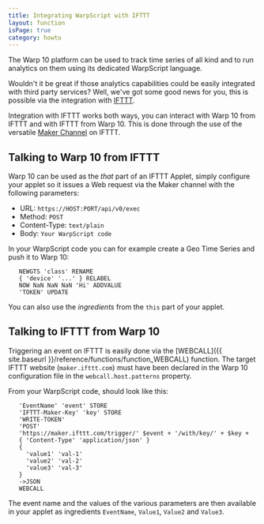 ```yaml
---
title: Integrating WarpScript with IFTTT
layout: function
isPage: true
category: howto
---
```


The Warp 10 platform can be used to track time series of all kind and to run analytics on them using its dedicated WarpScript language.

Wouldn't it be great if those analytics capabilities could be easily integrated with third party services? Well, we've got some good news for you, this is possible via the integration with [IFTTT](https://ifttt.com/).

Integration with IFTTT works both ways, you can interact with Warp 10 from IFTTT and with IFTTT from Warp 10. This is done through the use of the versatile [Maker Channel](https://ifttt.com/maker) on IFTTT.

## Talking to Warp 10 from IFTTT ##

Warp 10 can be used as the *that* part of an IFTTT Applet, simply configure your applet so it issues a Web request via the Maker channel with the following parameters:

* URL: `https://HOST:PORT/api/v0/exec`
* Method: `POST`
* Content-Type: `text/plain`
* Body: `Your WarpScript code`

In your WarpScript code you can for example create a Geo Time Series and push it to Warp 10:

```
   NEWGTS 'class' RENAME
   { 'device' '...' } RELABEL
   NOW NaN NaN NaN 'Hi' ADDVALUE
   'TOKEN' UPDATE
```

You can also use the *ingredients* from the `this` part of your applet.

## Talking to IFTTT from Warp 10 ##

Triggering an event on IFTTT is easily done via the [WEBCALL]({{ site.baseurl }}/reference/functions/function_WEBCALL) function. The target IFTTT website (`maker.ifttt.com`) must have been declared in the Warp 10 configuration file in the `webcall.host.patterns` property.

From your WarpScript code, should look like this:

```
   'EventName' 'event' STORE
   'IFTTT-Maker-Key' 'key' STORE
   'WRITE-TOKEN'
   'POST'
   'https://maker.ifttt.com/trigger/' $event + '/with/key/' + $key +
   { 'Content-Type' 'application/json' }
   {
     'value1' 'val-1'
     'value2' 'val-2'
     'value3' 'val-3'
   }
   ->JSON
   WEBCALL
```

The event name and the values of the various parameters are then available in your applet as ingredients `EventName`, `Value1`, `Value2` and `Value3`.
